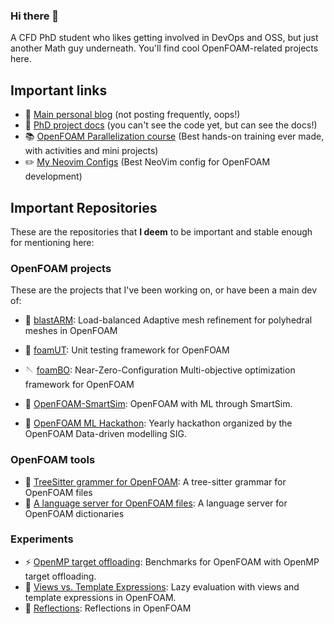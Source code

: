 ### Hi there 👋

A CFD PhD student who likes getting involved in DevOps and OSS, but just another
Math guy underneath. You'll find cool OpenFOAM-related projects here.

<!--
**FoamScience/FoamScience** is a ✨ _special_ ✨ repository because its `README.md` (this file) appears on your GitHub profile.

Here are some ideas to get you started:

- 🔭 I’m currently working on ...
- 🌱 I’m currently learning ...
- 👯 I’m looking to collaborate on ...
- 🤔 I’m looking for help with ...
- 💬 Ask me about ...
- 📫 How to reach me: ...
- 😄 Pronouns: ...
- ⚡ Fun fact: ...
-->

## Important links

- 🚀 [Main personal blog](https://foamscience.github.io/) (not posting frequently, oops!)
- 🎩 [PhD project docs](https://foamscience.github.io/MeshFreeFoam-Docs/) (you can't see the code yet, but can see the docs!)
- 📚 [OpenFOAM Parallelization course](https://openfoam-parallelisation-course.github.io/)
  (Best hands-on training ever made, with activities and mini projects)
- ✏️  [My Neovim Configs](https://github.com/FoamScience/configs.nvim)
  (Best NeoVim config for OpenFOAM development)

## Important Repositories

These are the repositories that **I deem** to be important and stable enough for mentioning here:

### OpenFOAM projects

These are the projects that I've been working on, or have been a main dev of:

- 🔭 [blastARM](https://github.com/STFS-TUDa/blastAMR): Load-balanced Adaptive mesh refinement for polyhedral meshes in OpenFOAM
- 🧪 [foamUT](https://github.com/FoamScience/foamUT): Unit testing framework for OpenFOAM
- 🪡 [foamBO](https://github.com/FoamScience/OpenFOAM-Multi-Objective-Optimization): Near-Zero-Configuration
  Multi-objective optimization framework for OpenFOAM

- 🤔 [OpenFOAM-SmartSim](https://github.com/OFDataCommittee/openfoam-smartsim): OpenFOAM with ML through SmartSim.
- 👯 [OpenFOAM ML Hackathon](https://github.com/OFDataCommittee/OFMLHackathon):
  Yearly hackathon organized by the OpenFOAM Data-driven modelling SIG.

### OpenFOAM tools

- 🏸 [TreeSitter grammer for OpenFOAM](https://github.com/FoamScience/tree-sitter-foam): A tree-sitter grammar for OpenFOAM files
- 💬 [A language server for OpenFOAM files](https://github.com/FoamScience/foam-language-server): A language server for OpenFOAM dictionaries

### Experiments

- ⚡ [OpenMP target offloading](https://github.com/FoamScience/OpenMP-OpenFOAM-benchmarks):
  Benchmarks for OpenFOAM with OpenMP target offloading.
- 🌱 [Views vs. Template Expressions](https://github.com/FoamScience/LazyEvaluation-OpenFOAM-Exp):
  Lazy evaluation with views and template expressions in OpenFOAM.
- 🌱 [Reflections](https://github.com/FoamScience/openfoam-reflections): Reflections in OpenFOAM

